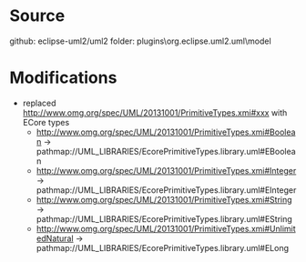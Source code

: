 # Source
github: eclipse-uml2/uml2
folder: plugins\org.eclipse.uml2.uml\model

# Modifications
- replaced http://www.omg.org/spec/UML/20131001/PrimitiveTypes.xmi#xxx with ECore types
	- http://www.omg.org/spec/UML/20131001/PrimitiveTypes.xmi#Boolean -> pathmap://UML_LIBRARIES/EcorePrimitiveTypes.library.uml#EBoolean
	- http://www.omg.org/spec/UML/20131001/PrimitiveTypes.xmi#Integer -> pathmap://UML_LIBRARIES/EcorePrimitiveTypes.library.uml#EInteger
	- http://www.omg.org/spec/UML/20131001/PrimitiveTypes.xmi#String -> pathmap://UML_LIBRARIES/EcorePrimitiveTypes.library.uml#EString
	- http://www.omg.org/spec/UML/20131001/PrimitiveTypes.xmi#UnlimitedNatural -> pathmap://UML_LIBRARIES/EcorePrimitiveTypes.library.uml#ELong